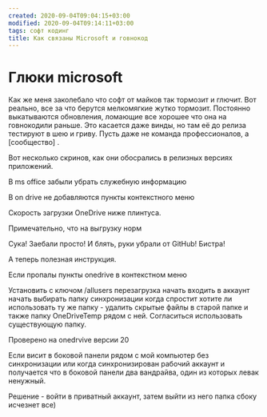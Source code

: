 ```yaml
---
created: 2020-09-04T09:04:15+03:00
modified: 2020-09-04T09:14:11+03:00
tags: софт кодинг
title: Как связаны Microsoft и говнокод 
---
```


# Глюки microsoft

Как же меня заколебало что софт от майков так тормозит и глючит. Вот реально, все за что берутся мелкомягкие жутко тормозит. Постоянно выкатываются обновления, ломающие все хорошее что она на говнокодили раньше. Это касается даже винды, но там её до релиза тестируют в шею и гриву. Пусть даже не команда профессионалов, а [сообщество] .

Вот несколько скринов, как они обосрались в релизных версиях приложений.

В ms office забыли убрать служебную информацию

В on drive не добавляются пункты контекстного меню

Скорость загрузки OneDrive ниже плинтуса. 

Примечательно, что на выгрузку норм


Сука! Заебали просто! 
И блять, руки убрали от GitHub! Бистра!



А теперь полезная инструкция.

Если пропалы пункты onedrive в контекстном меню

Установить с ключом /allusers
перезагрузка
начать входить в аккаунт
начать выбирать папку синхронизации 
когда спростит хотите ли использовать ту же папку - удалить скрытые файлы в старой папке и также папку OneDriveTemp рядом с ней.
Согласиться использовать существующую папку.

Проверено на onedrvive версии 20





Если висит в боковой панели рядом с мой компьютер без синхронизации или когда синхронизирован рабочий аккаунт и получается что в боковой панели два вандрайва, один из которых левак ненужный.

Решение - войти в приватный аккаунт, 
затем выйти из него
папка сбоку исчезнет
все)
